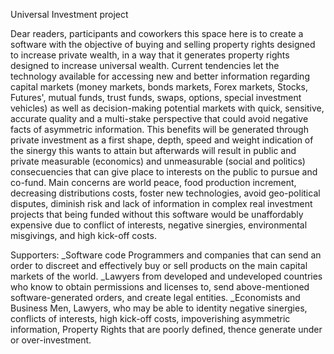 Universal Investment project

Dear readers, participants and coworkers this space here is to create a software with the objective of buying and selling property rights designed to increase private wealth, in a
way that it generates property rights designed to increase universal wealth. 
Current tendencies let the technology available for accessing new and better information regarding capital markets (money markets, bonds markets, Forex markets, Stocks, Futures',
mutual funds, trust funds, swaps, options, special investment vehicles) as well as decision-making potential markets with quick, sensitive, accurate quality and a multi-stake
perspective that could avoid negative facts of asymmetric information.
This benefits will be generated through private investment as a first shape, depth, speed and weight indication of the sinergy this wants to attain but afterwards will result in 
public and private measurable (economics) and unmeasurable (social and politics) consecuencies that can give place to interests on the public to pursue and co-fund. Main concerns 
are world peace, food production increment, decreasing distributions costs, foster new technologies, avoid geo-political disputes, diminish risk and lack of information in complex
real investment projects that being funded without this software would be unaffordably expensive due to conflict of interests, negative sinergies, environmental misgivings, and high kick-off costs.

Supporters:
_Software code Programmers and companies that can send an order to discreet and effectively buy or sell products on the main capital markets of the world.
_Lawyers from developed and undeveloped countries who know to obtain permissions and licenses to, send above-mentioned software-generated orders, and create legal entities.
_Economists and Business Men, Lawyers, who may be able to identity negative sinergies, conflicts of interests, high kick-off costs, impoverishing asymmetric information, Property
Rights that are poorly defined, thence generate under or over-investment.
